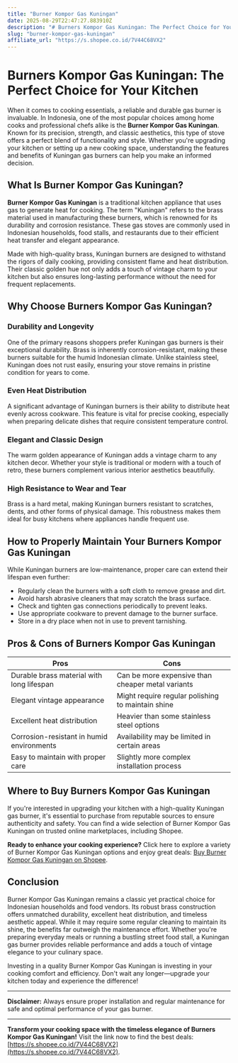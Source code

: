 ```yaml
---
title: "Burner Kompor Gas Kuningan"
date: 2025-08-29T22:47:27.883910Z
description: "# Burners Kompor Gas Kuningan: The Perfect Choice for Your Kitchen..."
slug: "burner-kompor-gas-kuningan"
affiliate_url: "https://s.shopee.co.id/7V44C68VX2"
---
```

# Burners Kompor Gas Kuningan: The Perfect Choice for Your Kitchen

When it comes to cooking essentials, a reliable and durable gas burner is invaluable. In Indonesia, one of the most popular choices among home cooks and professional chefs alike is the **Burner Kompor Gas Kuningan**. Known for its precision, strength, and classic aesthetics, this type of stove offers a perfect blend of functionality and style. Whether you're upgrading your kitchen or setting up a new cooking space, understanding the features and benefits of Kuningan gas burners can help you make an informed decision.

## What Is Burner Kompor Gas Kuningan?

**Burner Kompor Gas Kuningan** is a traditional kitchen appliance that uses gas to generate heat for cooking. The term "Kuningan" refers to the brass material used in manufacturing these burners, which is renowned for its durability and corrosion resistance. These gas stoves are commonly used in Indonesian households, food stalls, and restaurants due to their efficient heat transfer and elegant appearance.

Made with high-quality brass, Kuningan burners are designed to withstand the rigors of daily cooking, providing consistent flame and heat distribution. Their classic golden hue not only adds a touch of vintage charm to your kitchen but also ensures long-lasting performance without the need for frequent replacements.

## Why Choose Burners Kompor Gas Kuningan?

### Durability and Longevity

One of the primary reasons shoppers prefer Kuningan gas burners is their exceptional durability. Brass is inherently corrosion-resistant, making these burners suitable for the humid Indonesian climate. Unlike stainless steel, Kuningan does not rust easily, ensuring your stove remains in pristine condition for years to come.

### Even Heat Distribution

A significant advantage of Kuningan burners is their ability to distribute heat evenly across cookware. This feature is vital for precise cooking, especially when preparing delicate dishes that require consistent temperature control.

### Elegant and Classic Design

The warm golden appearance of Kuningan adds a vintage charm to any kitchen decor. Whether your style is traditional or modern with a touch of retro, these burners complement various interior aesthetics beautifully.

### High Resistance to Wear and Tear

Brass is a hard metal, making Kuningan burners resistant to scratches, dents, and other forms of physical damage. This robustness makes them ideal for busy kitchens where appliances handle frequent use.

## How to Properly Maintain Your Burners Kompor Gas Kuningan

While Kuningan burners are low-maintenance, proper care can extend their lifespan even further:

- Regularly clean the burners with a soft cloth to remove grease and dirt.
- Avoid harsh abrasive cleaners that may scratch the brass surface.
- Check and tighten gas connections periodically to prevent leaks.
- Use appropriate cookware to prevent damage to the burner surface.
- Store in a dry place when not in use to prevent tarnishing.

## Pros & Cons of Burners Kompor Gas Kuningan

| Pros                                          | Cons                                              |
|------------------------------------------------|---------------------------------------------------|
| Durable brass material with long lifespan    | Can be more expensive than cheaper metal variants|
| Elegant vintage appearance                    | Might require regular polishing to maintain shine|
| Excellent heat distribution                   | Heavier than some stainless steel options       |
| Corrosion-resistant in humid environments   | Availability may be limited in certain areas    |
| Easy to maintain with proper care             | Slightly more complex installation process    |

## Where to Buy Burners Kompor Gas Kuningan

If you're interested in upgrading your kitchen with a high-quality Kuningan gas burner, it's essential to purchase from reputable sources to ensure authenticity and safety. You can find a wide selection of Burner Kompor Gas Kuningan on trusted online marketplaces, including Shopee.

**Ready to enhance your cooking experience?** Click here to explore a variety of Burner Kompor Gas Kuningan options and enjoy great deals: [Buy Burner Kompor Gas Kuningan on Shopee](https://s.shopee.co.id/7V44C68VX2).

## Conclusion

Burner Kompor Gas Kuningan remains a classic yet practical choice for Indonesian households and food vendors. Its robust brass construction offers unmatched durability, excellent heat distribution, and timeless aesthetic appeal. While it may require some regular cleaning to maintain its shine, the benefits far outweigh the maintenance effort. Whether you're preparing everyday meals or running a bustling street food stall, a Kuningan gas burner provides reliable performance and adds a touch of vintage elegance to your culinary space.

Investing in a quality Burner Kompor Gas Kuningan is investing in your cooking comfort and efficiency. Don't wait any longer—upgrade your kitchen today and experience the difference!

---

**Disclaimer:** Always ensure proper installation and regular maintenance for safe and optimal performance of your gas burner.

---

**Transform your cooking space with the timeless elegance of Burners Kompor Gas Kuningan!** Visit the link now to find the best deals: [https://s.shopee.co.id/7V44C68VX2](https://s.shopee.co.id/7V44C68VX2).